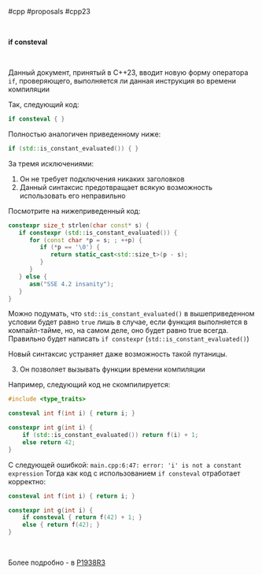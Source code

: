 #cpp #proposals #cpp23

</br>

**if consteval**

<br/>

Данный документ, принятый в С++23, вводит новую форму оператора `if`, проверяющего, выполняется ли данная инструкция во времени компиляции

Так, следующий код:
```c++
if consteval { }
```
 
Полностью аналогичен приведенному ниже:
```c++
if (std::is_constant_evaluated()) { }
```

За тремя исключениями:

1. Он не требует подключения никаких заголовков
2. Данный синтаксис предотвращает всякую возможность использовать его неправильно

Посмотрите на нижеприведенный код:
```c++
constexpr size_t strlen(char const* s) {
   if constexpr (std::is_constant_evaluated()) {
      for (const char *p = s; ; ++p) {
         if (*p == '\0') {
            return static_cast<std::size_t>(p - s);
         }
      }
   } else {
      asm("SSE 4.2 insanity");
   }
}
```

Можно подумать, что `std::is_constant_evaluated()` в вышеприведенном условии будет равно `true` лишь в случае, если функция выполняется в компайл-тайме, но, на самом деле, оно будет равно true всегда.
Правильно будет написать `if constexpr` (`std::is_constant_evaluated()`)

Новый синтаксис устраняет даже возможность такой путаницы.

3. Он позволяет вызывать функции времени компиляции

Например, следующий код не скомпилируется:

```c++
#include <type_traits>

consteval int f(int i) { return i; }

constexpr int g(int i) {
    if (std::is_constant_evaluated()) return f(i) + 1;
    else return 42;
}
```

С следующей ошибкой: `main.cpp:6:47: error: 'i' is not a constant expression`
Тогда как код с использованием `if consteval` отработает корректно:

```c++
consteval int f(int i) { return i; }

constexpr int g(int i) {
    if consteval { return f(42) + 1; }
    else { return f(42); }
}
```

<br/>

Более подробно - в [P1938R3](https://www.open-std.org/jtc1/sc22/wg21/docs/papers/2021/p1938r3.html)